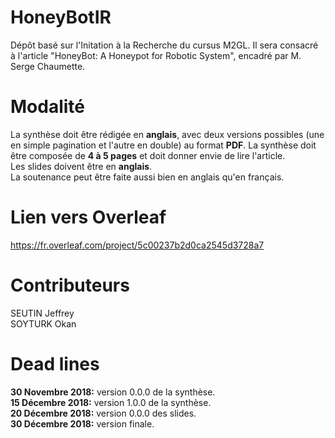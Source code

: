 # HoneyBotIR
Dépôt basé sur l'Initation à la Recherche du cursus M2GL. Il sera consacré à l'article "HoneyBot: A Honeypot for Robotic System", encadré par M. Serge Chaumette. 

# Modalité

La synthèse doit être rédigée en **anglais**, avec deux versions possibles (une en simple pagination et l'autre en double) au format **PDF**. La synthèse doit être composée de **4 à 5 pages** et doit donner envie de lire l'article.  
Les slides doivent être en **anglais**.  
La soutenance peut être faite aussi bien en anglais qu'en français.  

# Lien vers Overleaf

https://fr.overleaf.com/project/5c00237b2d0ca2545d3728a7  

# Contributeurs

SEUTIN Jeffrey  
SOYTURK Okan  

# Dead lines

**30 Novembre 2018:** version 0.0.0 de la synthèse.  
**15 Décembre 2018:** version 1.0.0 de la synthèse.  
**20 Décembre 2018:** version 0.0.0 des slides.  
**30 Décembre 2018:** version finale.  
 
